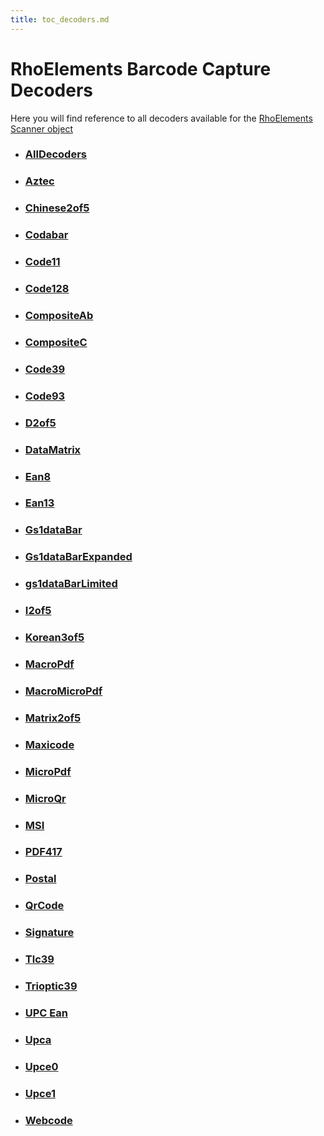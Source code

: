 ```yaml
---
title: toc_decoders.md
---
```

RhoElements Barcode Capture Decoders
===
Here you will find reference to all decoders available for the <a href="/rhoelements/scanner">RhoElements Scanner object</a>

* ### [AllDecoders](all_decoders)

* ### [Aztec](aztec)

* ### [Chinese2of5](chinese_2of5)

* ### [Codabar](toc_codeabar)

* ### [Code11](toc_code11)

* ### [Code128](toc_code128)

* ### [CompositeAb](toc_compositeab)

* ### [CompositeC](composit_c)

* ### [Code39](toc_code39)

* ### [Code93](toc_code93)

* ### [D2of5](toc_D2of5)

* ### [DataMatrix](datamatrix)

* ### [Ean8](toc_ean8)

* ### [Ean13](ean13)

* ### [Gs1dataBar](gs1dataBar)

* ### [Gs1dataBarExpanded](gs1dataBarExpanded)

* ### [gs1dataBarLimited](gs1dataBarLimited)

* ### [I2of5](toc_I2of5)

* ### [Korean3of5](toc_Korean3of5)

* ### [MacroPdf](toc_MacroPdf)

* ### [MacroMicroPdf](toc_MacroMicroPdf)

* ### [Matrix2of5](toc_Matrix2of5)

* ### [Maxicode](maxicode)

* ### [MicroPdf](micropdf)

* ### [MicroQr](Microqr)

* ### [MSI](toc_Msi)

* ### [PDF417](pdf417)

* ### [Postal](toc_postal)

* ### [QrCode](qrcode)

* ### [Signature](toc_signature)

* ### [Tlc39](tlc39)

* ### [Trioptic39](toc_Trioptic39)

* ### [UPC Ean](toc_upcean)

* ### [Upca](toc_Upca)

* ### [Upce0](toc_Upce0)

* ### [Upce1](toc_Upce1)

* ### [Webcode](toc_Webcode)
